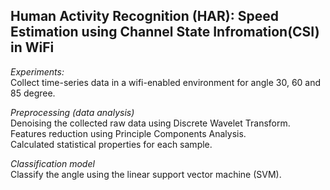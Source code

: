 ## Human Activity Recognition (HAR): Speed Estimation using Channel State Infromation(CSI) in WiFi

*Experiments:*  
Collect time-series data in a wifi-enabled environment for angle 30, 60 and 85 degree. 

*Preprocessing (data analysis)*    
Denoising the collected raw data using Discrete Wavelet Transform.   
Features reduction using Principle Components Analysis.  
Calculated statistical properties for each sample. 

*Classification model*    
Classify the angle using the linear support vector machine (SVM). 


